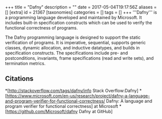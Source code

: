 +++
title = "Dafny"
description = ""
date = 2017-05-04T19:17:56Z
aliases = []
[extra]
id = 21367
[taxonomies]
categories = []
tags = []
+++
'''Dafny''' is a programming language developed and maintained by Microsoft. It includes built-in specification constructs which can be used to verify the functional correctness of programs.

The Dafny programming language is designed to support the static verification of programs. It is imperative, sequential, supports generic classes, dynamic allocation, and inductive datatypes, and builds in specification constructs. The specifications include pre- and postconditions, invariants, frame specifications (read and write sets), and termination metrics.

## Citations
*[http://stackoverflow.com/tags/dafny/info Stack Overflow:Dafny]
*[https://www.microsoft.com/en-us/research/project/dafny-a-language-and-program-verifier-for-functional-correctness/ Dafny: A language and program verifier for functional correctness] at Microsoft
*[https://github.com/Microsoft/dafny Dafny at GitHub]
